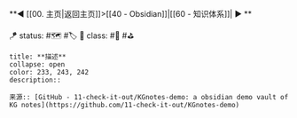 **◀️ [[00. 主页|返回主页]]>[[40 - Obsidian]]|[[60 - 知识体系]]| ▶️ **

🪁 status: #🗺️ #🏷️
🎏 class: #📇 #⛳ 


```ad-todo
title: **描述**
collapse: open
color: 233, 243, 242
description:: 

来源:: [GitHub - 11-check-it-out/KGnotes-demo: a obsidian demo vault of KG notes](https://github.com/11-check-it-out/KGnotes-demo)

```

